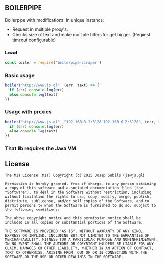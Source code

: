 ## BOILERPIPE
Boilerpipe with modifications. In unique instance:
- Request in multiple  proxy's.
- Checks size of text and make multiple filters for get bigger.
(Request timeout configurable)


### Load
```javascript
const boiler = require('boilerpipe-scraper')
```

### Basic usage
```javascript
boiler("http://www.js.gl", (err, text) => {
  if (err) console.log(err)
  else console.log(text)
})
```

### Usage with proxies
```javascript
boiler("http://www.js.gl", "192.168.0.1:3128 192.168.0.2:3128", (err, text) => {
  if (err) console.log(err)
  else console.log(text)
})
```

### That lib requires the Java VM 

## License
```
The MIT License (MIT) Copyright (c) 2015 Josep Subils (js@js.gl)

Permission is hereby granted, free of charge, to any person obtaining a copy of this software and associated documentation files (the "Software"), to deal in the Software without restriction, including without limitation the rights to use, copy, modify, merge, publish, distribute, sublicense, and/or sell copies of the Software, and to permit persons to whom the Software is furnished to do so, subject to the following conditions:

The above copyright notice and this permission notice shall be included in all copies or substantial portions of the Software.

THE SOFTWARE IS PROVIDED "AS IS", WITHOUT WARRANTY OF ANY KIND, EXPRESS OR IMPLIED, INCLUDING BUT NOT LIMITED TO THE WARRANTIES OF MERCHANTABILITY, FITNESS FOR A PARTICULAR PURPOSE AND NONINFRINGEMENT. IN NO EVENT SHALL THE AUTHORS OR COPYRIGHT HOLDERS BE LIABLE FOR ANY CLAIM, DAMAGES OR OTHER LIABILITY, WHETHER IN AN ACTION OF CONTRACT, TORT OR OTHERWISE, ARISING FROM, OUT OF OR IN CONNECTION WITH THE SOFTWARE OR THE USE OR OTHER DEALINGS IN THE SOFTWARE.
```
